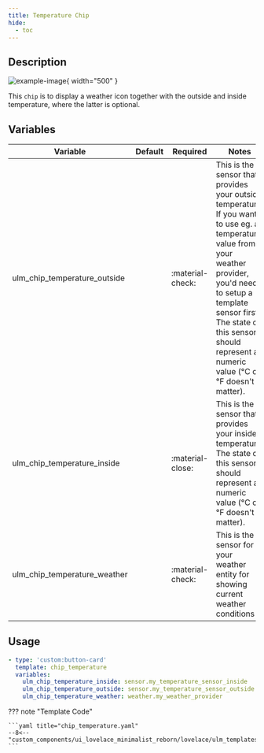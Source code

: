 ```yaml
---
title: Temperature Chip
hide:
  - toc
---
```

<!-- markdownlint-disable MD046 -->

## Description

![example-image](../../assets/img/ulm_chips/chip_temperature.png){ width="500" }

This `chip` is to display a weather icon together with the outside and inside temperature, where the latter is optional.

## Variables

| Variable | Default | Required         | Notes             |
|----------|---------|------------------|-------------------|
| ulm_chip_temperature_outside     |         | :material-check: | This is the sensor that provides your outside temperature. If you want to use eg. a temperature value from your weather provider, you'd need to setup a template sensor first. The state of this sensor should represent a numeric value (°C or °F doesn't matter).  |
|ulm_chip_temperature_inside|   | :material-close: | This is the sensor that provides your inside temperature. The state of this sensor should represent a numeric value (°C or °F doesn't matter). |
|ulm_chip_temperature_weather|   | :material-check: | This is the sensor for your weather entity for showing current weather conditions|

## Usage

```yaml
- type: 'custom:button-card'
  template: chip_temperature
  variables:
    ulm_chip_temperature_inside: sensor.my_temperature_sensor_inside
    ulm_chip_temperature_outside: sensor.my_temperature_sensor_outside
    ulm_chip_temperature_weather: weather.my_weather_provider
```

??? note "Template Code"

    ```yaml title="chip_temperature.yaml"
    --8<-- "custom_components/ui_lovelace_minimalist_reborn/lovelace/ulm_templates/card_templates/chips/chip_temperature.yaml"
    ```
